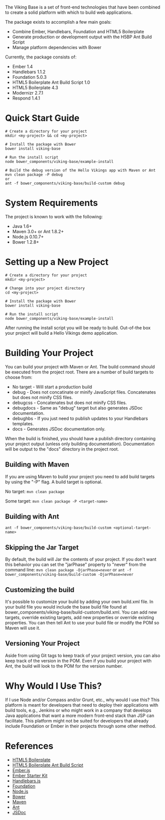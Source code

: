 The Viking Base is a set of front-end technologies that have been combined to create a solid platform with which to build web applications.

The package exists to accomplish a few main goals:

* Combine Ember, Handlebars, Foundation and HTML5 Boilerplate
* Generate production or development output with the H5BP Ant Build Script
* Manage platform dependencies with Bower

Currently, the package consists of:

* Ember 1.4
* Handlebars 1.1.2
* Foundation 5.0.3
* HTML5 Boilerplate Ant Build Script 1.0
* HTML5 Boilerplate 4.3
* Modernizr 2.7.1
* Respond 1.4.1

# Quick Start Guide

```
# Create a directory for your project
mkdir <my-project> && cd <my-project>

# Install the package with Bower
bower install viking-base

# Run the install script
node bower_components/viking-base/example-install

# Build the debug version of the Hello Vikings app with Maven or Ant
mvn clean package -P debug
or
ant -f bower_components/viking-base/build-custom debug
```

# System Requirements
The project is known to work with the following:

* Java 1.6+
* Maven 3.0+ or Ant 1.8.2+
* Node.js 0.10.7+
* Bower 1.2.8+

# Setting up a New Project

```
# Create a directory for your project
mkdir <my-project>

# Change into your project directory
cd <my-project>

# Install the package with Bower
bower install viking-base

# Run the install script
node bower_components/viking-base/example-install
```

After running the install script you will be ready to build. Out-of-the box your project will build a Hello Vikings demo application.

# Building Your Project
You can build your project with Maven or Ant. The build command should be executed from the project root. There are a number of build targets to choose from:

* No target - Will start a production build
* debug - Does not concatinate or minify JavaScript files. Concatenates but does not minify CSS files.
* debugcss - Concatenates but does not minify CSS files.
* debugdocs - Same as "debug" target but also generates JSDoc documentation.
* debughbs - If you just need to publish updates to your Handlebars templates.
* docs - Generates JSDoc documentation only.

When the build is finished, you should have a publish directory containing your project output (unless only building documentation). Documentation will be output to the "docs" directory in the project root.

## Building with Maven
If you are using Maven to build your project you need to add build targets by using the "-P" flag. A build target is optional.

No target:
`mvn clean package`

Some target:
`mvn clean package -P <target-name>`

## Building with Ant
`ant -f bower_components/viking-base/build-custom <optional-target-name>`

## Skipping the Jar Target
By default, the build will Jar the contents of your project. If you don't want this behavior you can set the "jarPhase" property to "never" from the command line:
`mvn clean package -DjarPhase=never`
or
`ant -f bower_components/viking-base/build-custom -DjarPhase=never`

## Customizing the build
It's possible to customize your build by adding your own build.xml file. In your build file you would include the base build file found at bower_components/viking-base/build-custom/build.xml. You can add new targets, override existing targets, add new properties or override existing properties. You can then tell Ant to use your build file or modify the POM so Maven will use it.

## Versioning Your Project
Aside from using Git tags to keep track of your project version, you can also keep track of the version in the POM. Even if you build your project with Ant, the build will look to the POM for the version number.

# Why Would I Use This?
If I use Node and/or Compass and/or Grunt, etc., why would I use this? This platform is meant for developers that need to deploy their applications with build tools, e.g., Jenkins or who might work in a company that develops Java applications that want a more modern front-end stack than JSP can facilitate. This platform might not be suited for developers that already include Foundation or Ember in their projects through some other method.

# References
* [HTML5 Boilerplate](http://html5boilerplate.com/)
* [HTML5 Boilerplate Ant Build Script](https://github.com/h5bp/ant-build-script)
* [Ember.js](http://emberjs.com/)
* [Ember Starter Kit](https://github.com/emberjs/starter-kit)
* [Handlebars.js](http://handlebarsjs.com/)
* [Foundation](http://foundation.zurb.com/)
* [Node.js](http://nodejs.org/)
* [Bower](http://bower.io/)
* [Maven](http://maven.apache.org/)
* [Ant](http://ant.apache.org/)
* [JSDoc](http://usejsdoc.org/)